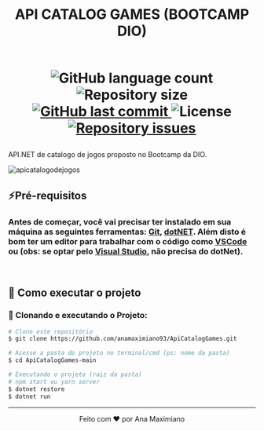<h1 align="center">
<div>
    API CATALOG GAMES (BOOTCAMP DIO)
</div>
<br>
<p>
  <img alt="GitHub language count" src="https://img.shields.io/github/languages/count/anamaximiano93/ApiCatalogGames?color=%2304D361">

  <img alt="Repository size" src="https://img.shields.io/github/repo-size/anamaximiano93/ApiCatalogGames">
  
  <a href="https://github.com/anamaximiano93/grades-api-igti/commits/master">
    <img alt="GitHub last commit" src="https://img.shields.io/github/last-commit/anamaximiano93/ApiCatalogGames">
  </a>   
   <img alt="License" src="https://img.shields.io/badge/license-MIT-brightgreen">

   <a href="https://github.com/anamaximiano93/grades-api-igti/issues">
    <img alt="Repository issues" src="https://img.shields.io/github/issues/anamaximiano93/ApiCatalogGames.svg">
  </a>
  
 
</p>

</h1>

API.NET de catalogo de jogos proposto no Bootcamp da DIO.

![apicatalogodejogos](https://user-images.githubusercontent.com/35499412/131711184-a90d22ca-4f85-4b55-bfbd-ec11832d3a7e.jpg)



## ⚡Pré-requisitos

### Antes de começar, você vai precisar ter instalado em sua máquina as seguintes ferramentas: [Git](https://git-scm.com), [dotNET](https://dotnet.microsoft.com/download). Além disto é bom ter um editor para trabalhar com o código como [VSCode](https://code.visualstudio.com/) ou (obs: se optar pelo [Visual Studio](https://visualstudio.microsoft.com/pt-br/), não precisa do dotNet).

<br>

## 🚀 Como executar o projeto

### 🎲 Clonando e executando o Projeto:

```bash
# Clone este repositório
$ git clone https://github.com/anamaximiano93/ApiCatalogGames.git

# Acesse a pasta do projeto no terminal/cmd (ps: nome da pasta)
$ cd ApiCatalogGames-main

# Executando o projeto (raiz da pasta)
# npm start ou yarn server
$ dotnet restore
$ dotnet run

```
---

<p align="center">
Feito com ❤️ por Ana Maximiano 
</p>
